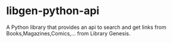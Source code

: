 # libgen-python-api
A Python library that provides an api to search and get links from Books,Magazines,Comics,... from Library Genesis.
